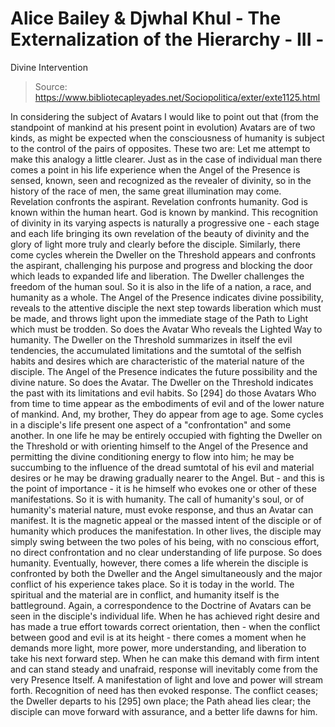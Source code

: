 # Alice Bailey & Djwhal Khul - The Externalization of the Hierarchy - III -
Divine Intervention

> Source: https://www.bibliotecapleyades.net/Sociopolitica/exter/exte1125.html

In considering the subject of Avatars I would like to point out that (from the standpoint of mankind at his present point in evolution) Avatars are of two kinds, as might be expected when the consciousness of humanity is subject to the control of the pairs of opposites. These two are:
Let me attempt to make this analogy a little clearer. Just as in the case of individual man there comes a point in his life experience when the Angel of the Presence is sensed, known, seen and recognized as the revealer of divinity, so in the history of the race of men, the same great illumination may come. Revelation confronts the aspirant. Revelation confronts humanity. God is known within the human heart. God is known by mankind. This recognition of divinity in its varying aspects is naturally a progressive one - each stage and each life bringing its own revelation of the beauty of divinity and the glory of light more truly and clearly before the disciple. Similarly, there come cycles wherein the Dweller on the Threshold appears and confronts the aspirant, challenging his purpose and progress and blocking the door which leads to expanded life and liberation. The Dweller challenges the freedom of the human soul. So it is also in the life of a nation, a race, and humanity as a whole.
The Angel of the Presence indicates divine possibility, reveals to the attentive disciple the next step towards liberation which must be made, and throws light upon the immediate stage of the Path to Light which must be trodden. So does the Avatar Who reveals the Lighted Way to humanity.
The Dweller on the Threshold summarizes in itself the evil tendencies, the accumulated limitations and the sumtotal of the selfish habits and desires which are characteristic of the material nature of the disciple. The Angel of the Presence indicates the future possibility and the divine nature. So does the Avatar. The Dweller on the Threshold indicates the past with its limitations and evil habits. So [294] do those Avatars Who from time to time appear as the embodiments of evil and of the lower nature of mankind. And, my brother, They do appear from age to age.
Some cycles in a disciple's life present one aspect of a "confrontation" and some another. In one life he may be entirely occupied with fighting the Dweller on the Threshold or with orienting himself to the Angel of the Presence and permitting the divine conditioning energy to flow into him; he may be succumbing to the influence of the dread sumtotal of his evil and material desires or he may be drawing gradually nearer to the Angel. But - and this is the point of importance - it is he himself who evokes one or other of these manifestations. So it is with humanity. The call of humanity's soul, or of humanity's material nature, must evoke response, and thus an Avatar can manifest. It is the magnetic appeal or the massed intent of the disciple or of humanity which produces the manifestation. In other lives, the disciple may simply swing between the two poles of his being, with no conscious effort, no direct confrontation and no clear understanding of life purpose. So does humanity.
Eventually, however, there comes a life wherein the disciple is confronted by both the Dweller and the Angel simultaneously and the major conflict of his experience takes place. So it is today in the world. The spiritual and the material are in conflict, and humanity itself is the battleground.
Again, a correspondence to the Doctrine of Avatars can be seen in the disciple's individual life. When he has achieved right desire and has made a true effort towards correct orientation, then - when the conflict between good and evil is at its height - there comes a moment when he demands more light, more power, more understanding, and liberation to take his next forward step. When he can make this demand with firm intent and can stand steady and unafraid, response will inevitably come from the very Presence Itself. A manifestation of light and love and power will stream forth. Recognition of need has then evoked response. The conflict ceases; the Dweller departs to his [295] own place; the Path ahead lies clear; the disciple can move forward with assurance, and a better life dawns for him.
